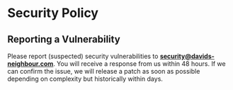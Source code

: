 # Security Policy

## Reporting a Vulnerability

Please report (suspected) security vulnerabilities to **[security@davids-neighbour.com](mailto:security@davids-neighbour.com)**. You will receive a response from us within 48 hours. If we can confirm the issue, we will release a patch as soon as possible depending on complexity but historically within days.
